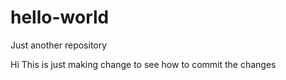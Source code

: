 # hello-world
Just another repository

Hi This is just making change to see how to commit the changes
